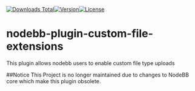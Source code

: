 [![Downloads Total](https://img.shields.io/npm/dt/nodebb-plugin-custom-file-extensions.svg?style=flat-square)](#readme)[![Version](https://img.shields.io/npm/v/nodebb-plugin-custom-file-extensions.svg?style=flat-square)](#readme)[![License](https://img.shields.io/npm/l/nodebb-plugin-custom-file-extensions.svg?style=flat-square)](https://github.com/RoiEXLab/nodebb-plugin-custom-file-extensions/blob/master/LICENSE)
# nodebb-plugin-custom-file-extensions
This plugin allows nodebb users to enable custom file type uploads

##Notice
This Project is no longer maintained due to changes to NodeBB core which make this plugin obsolete.
